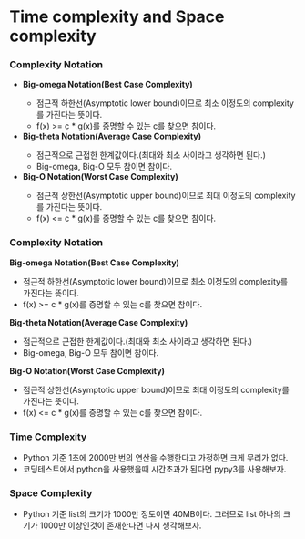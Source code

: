 <h1>Time complexity and Space complexity</h1>

<h3>Complexity Notation</h3>
<ul>
	<li><b>Big-omega Notation(Best Case Complexity)</b></li>
	<ul>
		<li>점근적 하한선(Asymptotic lower bound)이므로 최소 이정도의 complexity를 가진다는 뜻이다.</li>
		<li>f(x) >= c * g(x)를 증명할 수 있는 c를 찾으면 참이다.</li>
	</ul>
	<li><b>Big-theta Notation(Average Case Complexity)</b></li>
	<ul>
		<li>점근적으로 근접한 한계값이다.(최대와 최소 사이라고 생각하면 된다.)</li>
		<li>Big-omega, Big-O 모두 참이면 참이다.</li>
	</ul>
	<li><b>Big-O Notation(Worst Case Complexity)</b></li>
	<ul>
		<li>점근적 상한선(Asymptotic upper bound)이므로 최대 이정도의 complexity를 가진다는 뜻이다.</li>
		<li>f(x) <= c * g(x)를 증명할 수 있는 c를 찾으면 참이다.</li>
	</ul>
</ul>
<h3>Complexity Notation</h3>
<p><b>Big-omega Notation(Best Case Complexity)</b></p>
<ul>
	<li>점근적 하한선(Asymptotic lower bound)이므로 최소 이정도의 complexity를 가진다는 뜻이다.</li>
	<li>f(x) >= c * g(x)를 증명할 수 있는 c를 찾으면 참이다.</li>
</ul>
<p><b>Big-theta Notation(Average Case Complexity)</b></p>
<ul>
	<li>점근적으로 근접한 한계값이다.(최대와 최소 사이라고 생각하면 된다.)</li>
	<li>Big-omega, Big-O 모두 참이면 참이다.</li>
</ul>
<p><b>Big-O Notation(Worst Case Complexity)</b></p>
<ul>
	<li>점근적 상한선(Asymptotic upper bound)이므로 최대 이정도의 complexity를 가진다는 뜻이다.</li>
	<li>f(x) <= c * g(x)를 증명할 수 있는 c를 찾으면 참이다.</li>
</ul>


<h3>Time Complexity</h3>
<ul>
	<li>Python 기준 1초에 2000만 번의 연산을 수행한다고 가정하면 크게 무리가 없다.</li>
	<li>코딩테스트에서 python을 사용했을때 시간초과가 된다면 pypy3를 사용해보자.</li>
</ul>

<h3>Space Complexity</h3>
<ul>
	<li>Python 기준 list의 크기가 1000만 정도이면 40MB이다. 그러므로 list 하나의 크기가 1000만 이상인것이 존재한다면 다시 생각해보자.</li>
</ul>
